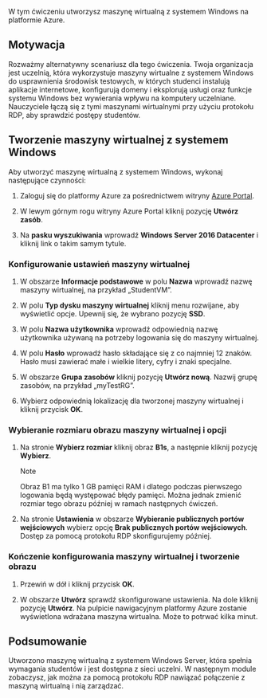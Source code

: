 W tym ćwiczeniu utworzysz maszynę wirtualną z systemem Windows na platformie Azure.

## <a name="motivation"></a>Motywacja

Rozważmy alternatywny scenariusz dla tego ćwiczenia. Twoja organizacja jest uczelnią, która wykorzystuje maszyny wirtualne z systemem Windows do usprawnienia środowisk testowych, w których studenci instalują aplikacje internetowe, konfigurują domeny i eksplorują usługi oraz funkcje systemu Windows bez wywierania wpływu na komputery uczelniane. Nauczyciele łączą się z tymi maszynami wirtualnymi przy użyciu protokołu RDP, aby sprawdzić postępy studentów.

## <a name="create-a-windows-vm"></a>Tworzenie maszyny wirtualnej z systemem Windows

Aby utworzyć maszynę wirtualną z systemem Windows, wykonaj następujące czynności:

1. Zaloguj się do platformy Azure za pośrednictwem witryny [Azure Portal](https://portal.azure.com).

1. W lewym górnym rogu witryny Azure Portal kliknij pozycję **Utwórz zasób**.

1. Na **pasku wyszukiwania** wprowadź **Windows Server 2016 Datacenter** i kliknij link o takim samym tytule.

### <a name="configure-the-vm-settings"></a>Konfigurowanie ustawień maszyny wirtualnej

1. W obszarze **Informacje podstawowe** w polu **Nazwa** wprowadź nazwę maszyny wirtualnej, na przykład „StudentVM”.

1. W polu **Typ dysku maszyny wirtualnej** kliknij menu rozwijane, aby wyświetlić opcje. Upewnij się, że wybrano pozycję **SSD**.

1. W polu **Nazwa użytkownika** wprowadź odpowiednią nazwę użytkownika używaną na potrzeby logowania się do maszyny wirtualnej.

1. W polu **Hasło** wprowadź hasło składające się z co najmniej 12 znaków. Hasło musi zawierać małe i wielkie litery, cyfry i znaki specjalne.

1. W obszarze **Grupa zasobów** kliknij pozycję **Utwórz nową**. Nazwij grupę zasobów, na przykład „myTestRG”.

1. Wybierz odpowiednią lokalizację dla tworzonej maszyny wirtualnej i kliknij przycisk **OK**.

### <a name="select-the-vm-image-size-and-options"></a>Wybieranie rozmiaru obrazu maszyny wirtualnej i opcji

1. Na stronie **Wybierz rozmiar** kliknij obraz **B1s**, a następnie kliknij pozycję **Wybierz**.

   > [!Note] 
   > Obraz B1 ma tylko 1 GB pamięci RAM i dlatego podczas pierwszego logowania będą występować błędy pamięci. Można jednak zmienić rozmiar tego obrazu później w ramach następnych ćwiczeń.

1. Na stronie **Ustawienia** w obszarze **Wybieranie publicznych portów wejściowych** wybierz opcję **Brak publicznych portów wejściowych**. Dostęp za pomocą protokołu RDP skonfigurujemy później.

### <a name="finish-configuring-the-vm-and-create-the-image"></a>Kończenie konfigurowania maszyny wirtualnej i tworzenie obrazu

1. Przewiń w dół i kliknij przycisk **OK**.

1. W obszarze **Utwórz** sprawdź skonfigurowane ustawienia. Na dole kliknij pozycję **Utwórz**. Na pulpicie nawigacyjnym platformy Azure zostanie wyświetlona wdrażana maszyna wirtualna. Może to potrwać kilka minut.

## <a name="summary"></a>Podsumowanie

Utworzono maszynę wirtualną z systemem Windows Server, która spełnia wymagania studentów i jest dostępna z sieci uczelni. W następnym module zobaczysz, jak można za pomocą protokołu RDP nawiązać połączenie z maszyną wirtualną i nią zarządzać.
